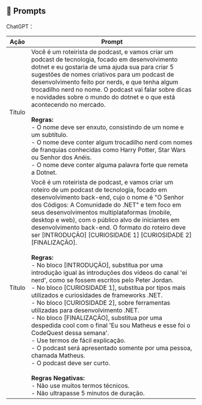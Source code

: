 ## 🧠 Prompts

ChatGPT：

| Ação         | Prompt                                                                                                                                                                                                                                       |
|--------------|----------------------------------------------------------------------------------------------------------------------------------------------------------------------------------------------------------------------------------------------|
| Título       | Você é um roteirista de podcast, e vamos criar um podcast de tecnologia, focado em desenvolvimento dotnet e eu gostaria de uma ajuda sua para criar 5 sugestões de nomes criativos para um podcast de desenvolvimento feito por nerds, e que tenha algum trocadilho nerd no nome. O podcast vai falar sobre dicas e novidades sobre o mundo do dotnet e o que está acontecendo no mercado. <br><br> **Regras:** <br>- O nome deve ser enxuto, consistindo de um nome e um subtítulo. <br>- O nome deve conter algum trocadilho nerd com nomes de franquias conhecidas como Harry Potter, Star Wars ou Senhor dos Anéis. <br>- O nome deve conter alguma palavra forte que remeta a Dotnet. |
| Título       | Você é um roteirista de podcast, e vamos criar um roteiro de um podcast de tecnologia, focado em desenvolvimento back-end, cujo o nome é "O Senhor dos Códigos: A Comunidade do .NET" e tem foco em seus desenvolvimentos multiplataformas (mobile, desktop e web), com o público alvo de iniciantes em desenvolvimento back-end. O formato do roteiro deve ser [INTRODUÇÃO] [CURIOSIDADE 1] [CURIOSIDADE 2] [FINALIZAÇÃO]. <br><br> **Regras:** <br>- No bloco [INTRODUÇÃO], substitua por uma introdução igual às introduções dos vídeos do canal 'ei nerd', como se fossem escritos pelo Peter Jordan. <br>- No bloco [CURIOSIDADE 1], substitua por tipos mais utilizados e curiosidades de frameworks .NET. <br>- No bloco [CURIOSIDADE 2], sobre ferramentas utilizadas para desenvolvimento .NET. <br>- No bloco [FINALIZAÇÃO], substitua por uma despedida cool com o final 'Eu sou Matheus e esse foi o CodeQuest dessa semana'. <br>- Use termos de fácil explicação. <br>- O podcast será apresentado somente por uma pessoa, chamada Matheus. <br>- O podcast deve ser curto. <br><br> **Regras Negativas:** <br>- Não use muitos termos técnicos. <br>- Não ultrapasse 5 minutos de duração. |
